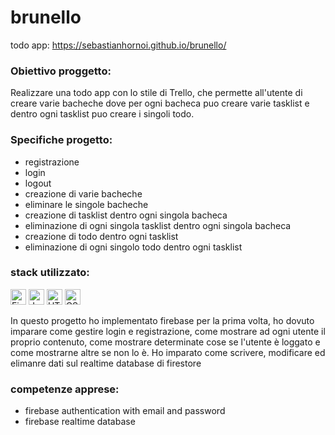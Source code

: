 # brunello
todo app: https://sebastianhornoi.github.io/brunello/
### Obiettivo proggetto: 
Realizzare una todo app con lo stile di Trello, che permette all'utente di creare varie bacheche dove per ogni bacheca puo creare varie tasklist
e dentro ogni tasklist puo creare i singoli todo.

### Specifiche progetto: 
- registrazione
- login
- logout
- creazione di varie bacheche
- eliminare le singole bacheche
- creazione di tasklist dentro ogni singola bacheca
- eliminazione di ogni singola tasklist dentro ogni singola bacheca
- creazione di todo dentro ogni tasklist
- eliminazione di ogni singolo todo dentro ogni tasklist

### stack utilizzato:
<img src="https://img.shields.io/badge/Firebase-282C34?logo=firebase&logoColor=FFCA28" alt="Firebase logo" title="Firebase" height="25" /> <img src="https://img.shields.io/badge/JavaScript-282C34?logo=javascript&logoColor=F7DF1E" alt="JavaScript logo" title="JavaScript" height="25" /> <img src="https://img.shields.io/badge/HTML5-282C34?logo=html5&logoColor=E34F26" alt="HTML5 logo" title="HTML5" height="25" /> <img src="https://img.shields.io/badge/CSS3-282C34?logo=css3&logoColor=1572B6" alt="CSS3 logo" title="CSS3" height="25" />

 In questo progetto ho implementato firebase per la prima volta, ho dovuto imparare come gestire login e registrazione, come mostrare ad ogni utente il proprio
 contenuto, come mostrare determinate cose se l'utente è loggato e come mostrarne altre se non lo è. 
 Ho imparato come scrivere, modificare ed elimanre dati sul realtime database di firestore
                    
### competenze apprese:                   
- firebase authentication with email and password
- firebase realtime database



